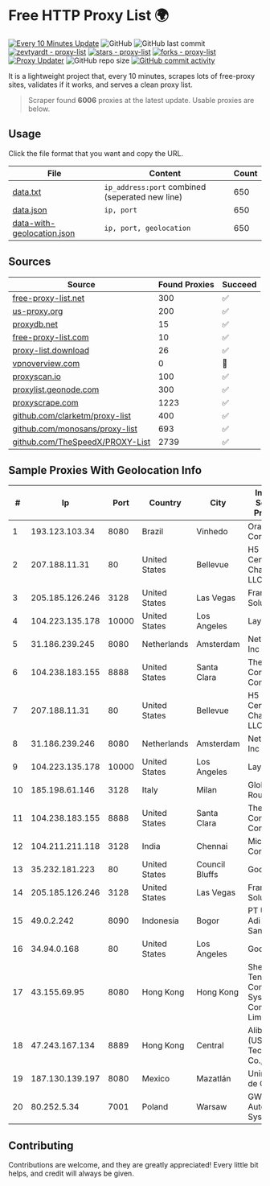 
# Free HTTP Proxy List 🌍

[![Every 10 Minutes Update](https://github.com/mertguvencli/http-proxy-list/actions/workflows/main.yml/badge.svg?branch=main)](https://github.com/mertguvencli/http-proxy-list/actions/workflows/main.yml)
![GitHub](https://img.shields.io/github/license/mertguvencli/http-proxy-list)
![GitHub last commit](https://img.shields.io/github/last-commit/mertguvencli/http-proxy-list)
[![zevtyardt - proxy-list](https://img.shields.io/static/v1?label=zevtyardt&message=proxy-list&color=blue&logo=github)](https://github.com/zevtyardt/proxy-list "Go to GitHub repo")
[![stars - proxy-list](https://img.shields.io/github/stars/zevtyardt/proxy-list?style=social)](https://github.com/zevtyardt/proxy-list)
[![forks - proxy-list](https://img.shields.io/github/forks/zevtyardt/proxy-list?style=social)](https://github.com/zevtyardt/proxy-list)
[![Proxy Updater](https://github.com/zevtyardt/proxy-list/workflows/Proxy%20Updater/badge.svg)](https://github.com/zevtyardt/proxy-list/actions?query=workflow:"Proxy+Updater")
![GitHub repo size](https://img.shields.io/github/repo-size/zevtyardt/proxy-list)
[![GitHub commit activity](https://img.shields.io/github/commit-activity/m/zevtyardt/proxy-list?logo=commits)](https://github.com/zevtyardt/proxy-list/commits/main)

It is a lightweight project that, every 10 minutes, scrapes lots of free-proxy sites, validates if it works, and serves a clean proxy list.

> Scraper found **6006** proxies at the latest update. Usable proxies are below.

## Usage

Click the file format that you want and copy the URL.

|File|Content|Count|
|----|-------|-----|
|[data.txt](https://raw.githubusercontent.com/mertguvencli/http-proxy-list/main/proxy-list/data.txt)|`ip_address:port` combined (seperated new line)|650|
|[data.json](https://raw.githubusercontent.com/mertguvencli/http-proxy-list/main/proxy-list/data.json)|`ip, port`|650|
|[data-with-geolocation.json](https://raw.githubusercontent.com/mertguvencli/http-proxy-list/main/proxy-list/data-with-geolocation.json)|`ip, port, geolocation`|650|

## Sources

|Source|Found Proxies|Succeed|
|------|-------------|-------|
|[free-proxy-list.net](https://free-proxy-list.net)|300|✅|
|[us-proxy.org](https://www.us-proxy.org)|200|✅|
|[proxydb.net](http://proxydb.net)|15|✅|
|[free-proxy-list.com](https://free-proxy-list.com/?page=&port=&type%5B%5D=http&type%5B%5D=https&up_time=0&search=Search)|10|✅|
|[proxy-list.download](https://www.proxy-list.download/HTTP)|26|✅|
|[vpnoverview.com](https://vpnoverview.com/privacy/anonymous-browsing/free-proxy-servers)|0|🚫|
|[proxyscan.io](https://www.proxyscan.io)|100|✅|
|[proxylist.geonode.com](https://proxylist.geonode.com/api/proxy-list?limit=300&page=1&sort_by=lastChecked&sort_type=desc&protocols=http,https)|300|✅|
|[proxyscrape.com](https://api.proxyscrape.com/v2/?request=displayproxies&protocol=http&timeout=10000&country=all&ssl=all&anonymity=all)|1223|✅|
|[github.com/clarketm/proxy-list](https://raw.githubusercontent.com/clarketm/proxy-list/master/proxy-list-raw.txt)|400|✅|
|[github.com/monosans/proxy-list](https://raw.githubusercontent.com/monosans/proxy-list/main/proxies/http.txt)|693|✅|
|[github.com/TheSpeedX/PROXY-List](https://raw.githubusercontent.com/TheSpeedX/PROXY-List/master/http.txt)|2739|✅|


## Sample Proxies With Geolocation Info

|#|Ip|Port|Country|City|Internet Service Provider|
|-|--|----|-------|----|-------------------------|
|1|193.123.103.34|8080|Brazil|Vinhedo|Oracle Corporation|
|2|207.188.11.31|80|United States|Bellevue|H5 Data Centers - Chandler LLC|
|3|205.185.126.246|3128|United States|Las Vegas|FranTech Solutions|
|4|104.223.135.178|10000|United States|Los Angeles|LayerHost|
|5|31.186.239.245|8080|Netherlands|Amsterdam|NetSkope Inc|
|6|104.238.183.155|8888|United States|Santa Clara|The Constant Company|
|7|207.188.11.31|80|United States|Bellevue|H5 Data Centers - Chandler LLC|
|8|31.186.239.246|8080|Netherlands|Amsterdam|NetSkope Inc|
|9|104.223.135.178|10000|United States|Los Angeles|LayerHost|
|10|185.198.61.146|3128|Italy|Milan|Global Router LLC|
|11|104.238.183.155|8888|United States|Santa Clara|The Constant Company|
|12|104.211.211.118|3128|India|Chennai|Microsoft Corporation|
|13|35.232.181.223|80|United States|Council Bluffs|Google LLC|
|14|205.185.126.246|3128|United States|Las Vegas|FranTech Solutions|
|15|49.0.2.242|8090|Indonesia|Bogor|PT Usaha Adi Sanggoro|
|16|34.94.0.168|80|United States|Los Angeles|Google LLC|
|17|43.155.69.95|8080|Hong Kong|Hong Kong|Shenzhen Tencent Computer Systems Company Limited|
|18|47.243.167.134|8889|Hong Kong|Central|Alibaba (US) Technology Co., Ltd.|
|19|187.130.139.197|8080|Mexico|Mazatlán|Uninet S.A. de C.V.|
|20|80.252.5.34|7001|Poland|Warsaw|GWNET Autonomus System|



## Contributing

Contributions are welcome, and they are greatly appreciated! Every
little bit helps, and credit will always be given.

